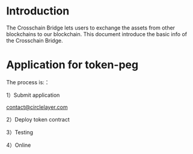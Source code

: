 # Introduction
The Crosschain Bridge lets users to exchange the assets from other blockchains to our blockchain. This document introduce the basic info of the Crosschain Bridge. 

# Application for token-peg

The process is:：

1）Submit application

<contact@circlelayer.com>

2）Deploy token contract

3）Testing

4）Online

